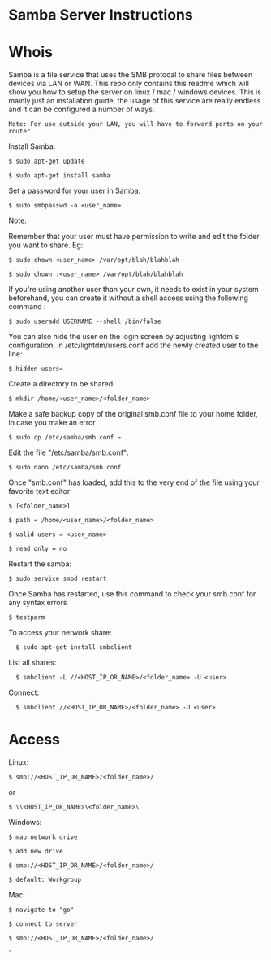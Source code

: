 # Samba Server Instructions

# Whois

  Samba is a file service that uses the SMB protocal to share files between devices via LAN or WAN. This repo only contains this readme which will show you how to setup the server on linux / mac / windows devices. This is mainly just an installation guide, the usage of this service are really endless and it can be configured a number of ways. 
    
    Note: For use outside your LAN, you will have to forward ports on your router

Install Samba:

    $ sudo apt-get update

    $ sudo apt-get install samba

Set a password for your user in Samba:

    $ sudo smbpasswd -a <user_name>

Note: 

Remember that your user must have permission to write and edit the folder you want to share.
Eg:

    $ sudo chown <user_name> /var/opt/blah/blahblah
 
    $ sudo chown :<user_name> /var/opt/blah/blahblah
 
If you're using another user than your own, it needs to exist in your system beforehand, you can create it without a shell access using the following command :

    $ sudo useradd USERNAME --shell /bin/false

You can also hide the user on the login screen by adjusting lightdm's configuration, in /etc/lightdm/users.conf add the newly created user to the line:

    $ hidden-users=

Create a directory to be shared 

    $ mkdir /home/<user_name>/<folder_name>

Make a safe backup copy of the original smb.conf file to your home folder, in case you make an error 

    $ sudo cp /etc/samba/smb.conf ~

Edit the file "/etc/samba/smb.conf":

    $ sudo nano /etc/samba/smb.conf

Once "smb.conf" has loaded, add this to the very end of the file using your favorite text editor:


    $ [<folder_name>]

    $ path = /home/<user_name>/<folder_name>

    $ valid users = <user_name>

    $ read only = no


Restart the samba: 

    $ sudo service smbd restart

Once Samba has restarted, use this command to check your smb.conf for any syntax errors 

    $ testparm
      
To access your network share: 

      $ sudo apt-get install smbclient
      
 List all shares:
      
      $ smbclient -L //<HOST_IP_OR_NAME>/<folder_name> -U <user>
      
 Connect:
      
      $ smbclient //<HOST_IP_OR_NAME>/<folder_name> -U <user>

# Access 

Linux:

    $ smb://<HOST_IP_OR_NAME>/<folder_name>/

 or 

    $ \\<HOST_IP_OR_NAME>\<folder_name>\ 


Windows:

 
    $ map network drive

    $ add new drive

    $ smb://<HOST_IP_OR_NAME>/<folder_name>/

    $ default: Workgroup


Mac:


    $ navigate to "go"

    $ connect to server

    $ smb://<HOST_IP_OR_NAME>/<folder_name>/
`
